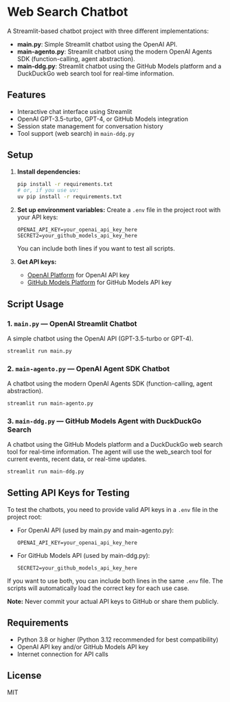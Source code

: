 # Web Search Chatbot

A Streamlit-based chatbot project with three different implementations:

- **main.py**: Simple Streamlit chatbot using the OpenAI API.
- **main-agento.py**: Streamlit chatbot using the modern OpenAI Agents SDK (function-calling, agent abstraction).
- **main-ddg.py**: Streamlit chatbot using the GitHub Models platform and a DuckDuckGo web search tool for real-time information.

## Features

- Interactive chat interface using Streamlit
- OpenAI GPT-3.5-turbo, GPT-4, or GitHub Models integration
- Session state management for conversation history
- Tool support (web search) in `main-ddg.py`

## Setup

1. **Install dependencies:**
   ```bash
   pip install -r requirements.txt
   # or, if you use uv:
   uv pip install -r requirements.txt
   ```

2. **Set up environment variables:**
   Create a `.env` file in the project root with your API keys:
   ```
   OPENAI_API_KEY=your_openai_api_key_here
   SECRET2=your_github_models_api_key_here
   ```
   You can include both lines if you want to test all scripts.

3. **Get API keys:**
   - [OpenAI Platform](https://platform.openai.com/api-keys) for OpenAI API key
   - [GitHub Models Platform](https://models.github.ai/) for GitHub Models API key

## Script Usage

### 1. `main.py` — OpenAI Streamlit Chatbot
A simple chatbot using the OpenAI API (GPT-3.5-turbo or GPT-4).

```bash
streamlit run main.py
```

### 2. `main-agento.py` — OpenAI Agent SDK Chatbot
A chatbot using the modern OpenAI Agents SDK (function-calling, agent abstraction).

```bash
streamlit run main-agento.py
```

### 3. `main-ddg.py` — GitHub Models Agent with DuckDuckGo Search
A chatbot using the GitHub Models platform and a DuckDuckGo web search tool for real-time information. The agent will use the web_search tool for current events, recent data, or real-time updates.

```bash
streamlit run main-ddg.py
```

## Setting API Keys for Testing

To test the chatbots, you need to provide valid API keys in a `.env` file in the project root:

- For OpenAI API (used by main.py and main-agento.py):
  ```
  OPENAI_API_KEY=your_openai_api_key_here
  ```
- For GitHub Models API (used by main-ddg.py):
  ```
  SECRET2=your_github_models_api_key_here
  ```

If you want to use both, you can include both lines in the same `.env` file. The scripts will automatically load the correct key for each use case.

**Note:** Never commit your actual API keys to GitHub or share them publicly.

## Requirements

- Python 3.8 or higher (Python 3.12 recommended for best compatibility)
- OpenAI API key and/or GitHub Models API key
- Internet connection for API calls

## License

MIT